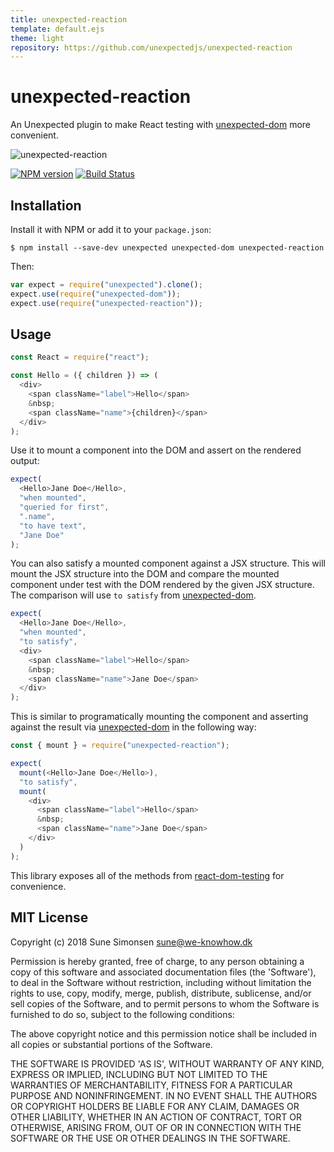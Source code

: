 ```yaml
---
title: unexpected-reaction
template: default.ejs
theme: light
repository: https://github.com/unexpectedjs/unexpected-reaction
---
```


# unexpected-reaction

An Unexpected plugin to make React testing with [unexpected-dom](https://unexpected.js.org/unexpected-dom/) more convenient.

![unexpected-reaction](https://media.giphy.com/media/l46CwgcMQr6Si3uGk/giphy.gif)

[![NPM version](https://badge.fury.io/js/unexpected-reaction.svg)](http://badge.fury.io/js/unexpected-reaction)
[![Build Status](https://travis-ci.org/unexpectedjs/unexpected-reaction.svg?branch=master)](https://travis-ci.org/unexpectedjs/unexpected-reaction)

## Installation

Install it with NPM or add it to your `package.json`:

```
$ npm install --save-dev unexpected unexpected-dom unexpected-reaction
```

Then:

<!-- unexpected-markdown evaluate:false -->

```js
var expect = require("unexpected").clone();
expect.use(require("unexpected-dom"));
expect.use(require("unexpected-reaction"));
```

## Usage

```js
const React = require("react");

const Hello = ({ children }) => (
  <div>
    <span className="label">Hello</span>
    &nbsp;
    <span className="name">{children}</span>
  </div>
);
```

Use it to mount a component into the DOM and assert on the rendered output:

```js
expect(
  <Hello>Jane Doe</Hello>,
  "when mounted",
  "queried for first",
  ".name",
  "to have text",
  "Jane Doe"
);
```

You can also satisfy a mounted component against a JSX structure. This will
mount the JSX structure into the DOM and compare the mounted component under test with
the DOM rendered by the given JSX structure. The comparison will use
`to satisfy` from [unexpected-dom](https://unexpected.js.org/unexpected-dom/assertions/DOMElement/to-satisfy/).

```js
expect(
  <Hello>Jane Doe</Hello>,
  "when mounted",
  "to satisfy",
  <div>
    <span className="label">Hello</span>
    &nbsp;
    <span className="name">Jane Doe</span>
  </div>
);
```

This is similar to programatically mounting the component and
asserting against the result via [unexpected-dom](https://unexpected.js.org/unexpected-dom/)
in the following way:

<!-- unexpected-markdown evaluate:false -->

```js
const { mount } = require("unexpected-reaction");
```

```js
expect(
  mount(<Hello>Jane Doe</Hello>),
  "to satisfy",
  mount(
    <div>
      <span className="label">Hello</span>
      &nbsp;
      <span className="name">Jane Doe</span>
    </div>
  )
);
```

This library exposes all of the methods from
[react-dom-testing](https://github.com/sunesimonsen/react-dom-testing/)
for convenience.

## MIT License

Copyright (c) 2018 Sune Simonsen <sune@we-knowhow.dk>

Permission is hereby granted, free of charge, to any person
obtaining a copy of this software and associated documentation
files (the 'Software'), to deal in the Software without
restriction, including without limitation the rights to use, copy,
modify, merge, publish, distribute, sublicense, and/or sell copies
of the Software, and to permit persons to whom the Software is
furnished to do so, subject to the following conditions:

The above copyright notice and this permission notice shall be
included in all copies or substantial portions of the Software.

THE SOFTWARE IS PROVIDED 'AS IS', WITHOUT WARRANTY OF ANY KIND,
EXPRESS OR IMPLIED, INCLUDING BUT NOT LIMITED TO THE WARRANTIES OF
MERCHANTABILITY, FITNESS FOR A PARTICULAR PURPOSE AND
NONINFRINGEMENT. IN NO EVENT SHALL THE AUTHORS OR COPYRIGHT HOLDERS
BE LIABLE FOR ANY CLAIM, DAMAGES OR OTHER LIABILITY, WHETHER IN AN
ACTION OF CONTRACT, TORT OR OTHERWISE, ARISING FROM, OUT OF OR IN
CONNECTION WITH THE SOFTWARE OR THE USE OR OTHER DEALINGS IN THE
SOFTWARE.
